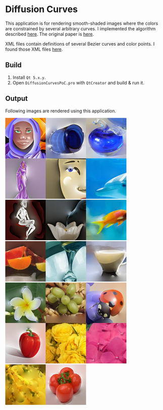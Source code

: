 # Diffusion Curves
This application is for rendering smooth-shaded images where the colors are constrained by several arbitrary curves.
I implemented the algorithm described [here](https://people.engr.tamu.edu/schaefer/teaching/645_Fall2015/lectures/diffusion.ppt).
The original paper is [here](https://maverick.inria.fr/Publications/2008/OBWBTS08/).

XML files contain definitions of several Bezier curves and color points.
I found those XML files [here](https://www.labri.fr/perso/barla/blog/?page_id=251).

## Build
1) Install `Qt 5.x.y`.
2) Open `DiffusionCurvesPoC.pro` with `QtCreator` and build & run it. 

## Output
Following images are rendered using this application.

<img align="left" src="Output/zephyr.jpg" width="128" height="128">
<img align="left" src="Output/astray.jpg" width="128" height="128">
<img align="left" src="Output/blueapple.jpg" width="128" height="128">
<img src="Output/dolphin.jpg" width="128" height="128">

<img align="left" src="Output/drape.jpg" width="128" height="128">
<img align="left" src="Output/face.jpg" width="128" height="128">
<img align="left" src="Output/fille.jpg" width="128" height="128">
<img src="Output/fish.jpg" width="128" height="128">

<img align="left" src="Output/flower.jpg" width="128" height="128">
<img align="left" src="Output/fruits.jpg" width="128" height="128">
<img align="left" src="Output/glass_droplet_blur.jpg" width="128" height="128">
<img src="Output/gm_cup.jpg" width="128" height="128">

<img align="left" src="Output/gm_flower.jpg" width="128" height="128">
<img align="left" src="Output/gm_grapes.jpg" width="128" height="128">
<img align="left" src="Output/lady_bug.jpg" width="128" height="128">
<img src="Output/pink_flowers.jpg" width="128" height="128">

<img align="left" src="Output/poivron.jpg" width="128" height="128">
<img align="left" src="Output/roses.jpg" width="128" height="128">
<img align="left" src="Output/roses_spirales.jpg" width="128" height="128">
<img src="Output/tomatos.jpg" width="128" height="128">
